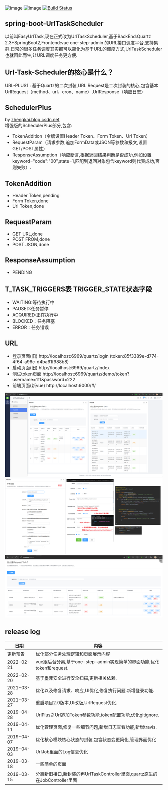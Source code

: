 ![image](https://img.shields.io/badge/Quartz-%E2%98%85%E2%98%85%E2%98%85%E2%98%85%E2%98%85-brightgreen.svg)
![image](https://img.shields.io/badge/springboot2-%E2%98%85%E2%98%85%E2%98%85%E2%98%85%E2%98%85-brightgreen.svg)
[![Build Status](https://api.travis-ci.org/moshowgame/spring-boot-EasyUrlTask.svg?branch=master)](https://api.travis-ci.org/moshowgame/spring-boot-EasyUrlTask.svg)
<br>


spring-boot-UrlTaskScheduler
----
以前叫EasyUrlTask,现在正式改为UrlTaskScheduler,基于BackEnd:Quartz 2.3+SpringBoot2,Frontend:vue one-step-admin 的URL接口调度平台,支持集群.日常的很多任务调度其实都可以简化为基于URL的调度方式,UrlTaskScheduler也就因此而生,让URL调度任务更方便.

Url-Task-Scheduler的核心是什么？
----
URL-PLUS1 : 基于Quartz的二次封装,URL Request是二次封装的核心,包含基本UrlRequest（method、url、cron、name）,UrlResponse（响应日志）


SchedulerPlus
----
by [zhengkai.blog.csdn.net](zhengkai.blog.csdn.net) <br>
增强版的SchedulerPlus部分,包含:
- TokenAddition（令牌设置Header Token、Form Token、Url Token）
- RequestParam（请求参数,追加FormData或JSON等参数和报文,设置GET/POST属性）
- ResponseAssumption（响应断言,根据返回结果判断是否成功,例如设置keyword="code":"00",state=1,匹配到返回对象包含keyword则代表成功,否则失败）.

TokenAddition
----
- Header Token,pending
- Form Token,done
- Url Token,done

RequestParam
----
- GET URL,done
- POST FROM,done
- POST JSON,done

ResponseAssumption
----
- PENDING


T_TASK_TRIGGERS表 TRIGGER_STATE状态字段
----
- WAITING:等待执行中
- PAUSED:任务暂停
- ACQUIRED:正在执行中
- BLOCKED：任务阻塞 
- ERROR：任务错误

URL
----
- 登录页面(旧) http://localhost:6969/quartz/login (token:85f3389e-d774-4f64-a96c-d4ba61f988b8)
- 启动页面(旧) http://localhost:6969/quartz/index
- 测试token页面 http://localhost:6969/quartz/demo/token?username=111&password=222
- 前端页面(新vue) http://localhost:9000/#/

<img src="./image1.png">
<img src="./image2.png">
<img src="./image3.png">

release log
----
| 日期         | 内容                                                        |
|------------|-----------------------------------------------------------|
| 更新预告       | 优化部分任务处理逻辑和页面展示内容                                         |
| 2022-02-21 | vue跟后台分离,基于one-step-admin实现简单的界面功能,优化token和request.       |
| 2022-02-20 | 基于墨菲安全进行安全扫描,更新相关依赖.                                      |
| 2021-03-28 | 优化以及修复请求、响应,UI优化,修复执行问题.新增登录功能.                           |
| 2021-03-27 | 重启项目2.0版本,UI改版,UrlRequest优化.                              |
| 2019-04-28 | UrlPlus之Url追加Token参数功能,token配置功能,优化gitignore.             |
| 2019-04-11 | 优化管理页面,修复一些细节问题,新增日志查看功能,新增travis.                        |
| 2019-04-07 | 优化核心模块核心状态的封装,包含状态变更简化,管理界面优化                             |
| 2019-04-03 | UrlJob里面的Log信息优化                                          |
| 2019-03-18 | 一些简单的页面                                                   |
| 2019-03-15 | 分离新旧接口,新封装的再UrlTaskController里面,quartz原生的在JobController里面 |